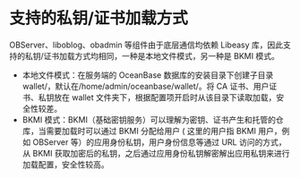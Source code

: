# 支持的私钥/证书加载方式

OBServer、liboblog、obadmin 等组件由于底层通信均依赖 Libeasy 库，因此支持的私钥/证书加载方式均相同，一种是本地文件模式，另一种是 BKMI 模式。

* 本地文件模式：在服务端的 OceanBase 数据库的安装目录下创建子目录wallet/，默认在/home/admin/oceanbase/wallet/。将 CA 证书、用户证书、私钥放在 wallet 文件夹下，根据配置项开启时从该目录下读取加载，安全性较差。
* BKMI 模式：BKMI（基础密钥服务）可以理解为密钥、证书产生和托管的仓库，当需要加载时可以通过 BKMI 分配给用户 ( 这里的用户指 BKMI 用户，例如 OBServer 等）的应用身份私钥，用户身份信息等通过 URL 访问的方式，从 BKMI 获取加密后的私钥，之后通过应用身份私钥解密解出应用私钥来进行加载配置，安全性较高。
